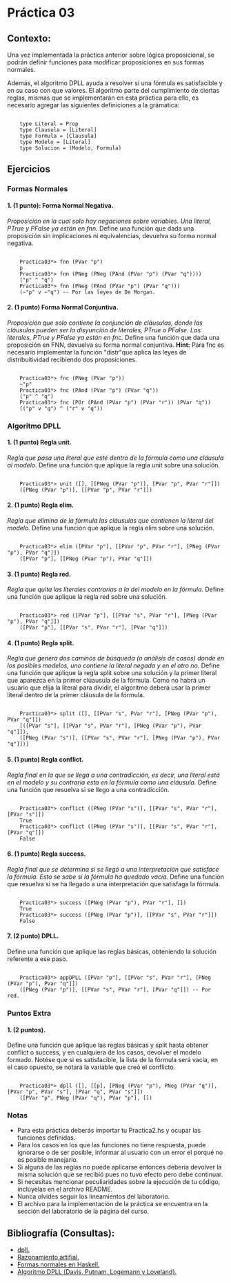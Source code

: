 # Práctica 03

## Contexto:
<div class=text-justify>
 
  Una vez implementada la práctica anterior sobre lógica proposicional, se podrán definir funciones para modificar proposiciones en sus formas normales.

Además, el algoritmo DPLL ayuda a resolver si una fórmula es satisfacible y en su caso con que valores.
El algoritmo parte del cumplimiento de ciertas reglas, mismas que se implementarán en esta práctica para ello, es necesario agregar las siguientes definiciones a la grámatica:

<pre><code>
	type Literal = Prop
	type Clausula = [Literal]
	type Formula = [Clausula]
	type Modelo = [Literal]
	type Solucion = (Modelo, Formula)
</code></pre>

## Ejercicios

### Formas Normales
#### 1. (1 punto): Forma Normal Negativa.
*Proposición en la cual solo hay negaciones sobre variables. Una literal, PTrue y PFalse ya están en fnn.*
Define una función que dada una proposición sin implicaciones ni equivalencias, devuelva su forma normal negativa.
<pre><code>
	Practica03*> fnn (PVar "p")
	p
	Practica03*> fnn (PNeg (PNeg (PAnd (PVar "p") (PVar "q"))))
	("p" ^ "q")
	Practica03*> fnn (PNeg (PAnd (PVar "p") (PVar "q")))
	(~"p" v ~"q") -- Por las leyes de De Morgan.
</code></pre>

#### 2. (1 punto) Forma Normal Conjuntiva.
*Proposición que solo contiene la conjunción de cláusulas, donde las cláusulas pueden ser la disyunción de literales, PTrue o PFalse. Las literales, PTrue y PFalse ya están en fnc.*
Define una función que dada una proposición en FNN, devuelva su forma normal conjuntiva.
**Hint:** Para fnc es necesario implementar la función "distr"que aplica las leyes de distribuitividad recibiendo dos proposiciones.
<pre><code>
	Practica03*> fnc (PNeg (PVar "p"))
	~"p"
	Practica03*> fnc (PAnd (PVar "p") (PVar "q"))
	("p" ^ "q")
	Practica03*> fnc (POr (PAnd (PVar "p") (PVar "r")) (PVar "q"))
	(("p" v "q") ^ ("r" v "q"))
</code></pre>

### Algoritmo DPLL
#### 1. (1 punto) Regla unit.
*Regla que pasa una literal que esté dentro de la fórmula como una cláusula al modelo.*
Define una función que aplique la regla unit sobre una solución.
<pre><code>
	Practica03*> unit ([], [[PNeg (PVar "p")], [PVar "p", PVar "r"]])
	([PNeg (PVar "p")], [[PVar "p", PVar "r"]])
</code></pre>

#### 2. (1 punto) Regla elim.
*Regla que elimina de la fórmula las cláusulas que contienen la literal del modelo.*
Define una función que aplique la regla elim sobre una solución.
<pre><code>
	Practica03*> elim ([PVar "p"], [[PVar "p", PVar "r"], [PNeg (PVar "p"), PVar "q"]])
	([PVar "p"], [[PNeg (PVar "p"), PVar "q"]])
</code></pre>

#### 3. (1 punto) Regla red.
*Regla que quita las literales contrarias a la del modelo en la fórmula.*
Define una función que aplique la regla red sobre una solución.
<pre><code>
	Practica03*> red ([PVar "p"], [[PVar "s", PVar "r"], [PNeg (PVar "p"), PVar "q"]])
	([PVar "p"], [[PVar "s", PVar "r"], [PVar "q"]])
</code></pre>

#### 4. (1 punto) Regla split.
*Regla que genera dos caminos de búsqueda (o análisis de casos) donde en los posibles modelos, uno contiene la literal negada y en el otro no.*
Define una función que aplique la regla split sobre una solución y la primer literal que aparezca en la primer clúausula de la fórmula.
Como no habrá un usuario que elija la literal para dividir, el algoritmo deberá usar la primer literal dentro de la primer cláusula de la fórmula.
<pre><code>
	Practica03*> split ([], [[PVar "s", PVar "r"], [PNeg (PVar "p"), PVar "q"]])
	[([PVar "s"], [[PVar "s", PVar "r"], [PNeg (PVar "p"), PVar "q"]]),
	([PNeg (PVar "s")], [[PVar "s", PVar "r"], [PNeg (PVar "p"), PVar "q"]])]
</code></pre>

#### 5. (1 punto) Regla conflict.
*Regla final en la que se llega a una contradicción, es decir, una literal está en el modelo y su contraria esta en la fórmula como una cláusula.*
Define una función que resuelva si se llego a una contradicción.
<pre><code>
	Practica03*> conflict ([PNeg (PVar "s")], [[PVar "s", PVar "r"], [PVar "s"]])
	True
	Practica03*> conflict ([PNeg (PVar "s")], [[PVar "s", PVar "r"], [PVar "q"]])
	False
</code></pre>

#### 6. (1 punto) Regla success.
*Regla final que se determina si se llegó a una interpretación que satisface la fórmula. Esto se sabe si la fórmula ha quedado vacía.*
Define una función que resuelva si se ha llegado a una interpretación que satisfaga la fórmula.
<pre><code>
	Practica03*> success ([PNeg (PVar "p"), PVar "r"], [])
	True
	Practica03*> success ([PNeg (PVar "p")], [[PVar "s", PVar "r"]])
	False
</code></pre>

#### 7. (2 punto) DPLL.
Define una función que aplique las reglas básicas, obteniendo la solución referente a ese paso.
<pre><code>
	Practica03*> appDPLL ([PVar "p"], [[PVar "s", PVar "r"], [PNeg (PVar "p"), PVar "q"]])
	([PNeg (PVar "p")], [[PVar "s", PVar "r"], [PVar "q"]]) -- Por red.
</code></pre>

### Puntos Extra
#### 1. (2 puntos).
Define una función que aplique las reglas básicas y split hasta obtener conflict o success, y en cualquiera de los casos, devolver el modelo formado. Notése que si es satisfacible, la lista de la fórmula será vacía, en el caso opuesto, se notará la variable que creó el conflicto.
<pre><code>
	Practica03*> dpll ([], [[p], [PNeg (PVar "p"), PNeg (PVar "q")], [PVar "p", PVar "s"], [PVar "q", PVar "s"]])
	([PVar "p", PNeg (PVar "q"), PVar "p"], [])
</code></pre>

### Notas
- Para esta práctica deberás importar tu Practica2.hs y ocupar las funciones definidas.
- Para los casos en los que las funciones no tiene respuesta, puede ignorarse o de ser posible, informar al usuario con un error el porqué no es posible manejarlo.
- Si alguna de las reglas no puede aplicarse entonces debería devolver la misma solución que se recibió pues no tuvo efecto pero debe continuar.
- Si necesitas mencionar peculiaridades sobre la ejecución de tu código, inclúyelas en el archivo README.
-  Nunca olvides seguir los lineamientos del laboratorio.
- El archivo para la implementación de la práctica se encuentra en la sección del laboratorio de la página del curso.



## Bibliografía (Consultas):
* [dpll.](https://github.com/parsonsmatt/dpll/blob/master/src/DPLL.hs)
* [Razonamiento artifial.](https://es.coursera.org/lecture/razonamiento-artificial/algoritmo-dpll-2Zhbm)
* [Formas normales en Haskell.](https://www.glc.us.es/~jalonso/vestigium/lmf2012-formas-normales-en-haskell/)
* [Algoritmo DPLL (Davis, Putnam, Logemann y Loveland).](https://www.glc.us.es/~jalonso/vestigium/lmf2013-algoritmo-dpll-davis-putnam-logemann-y-loveland/)
